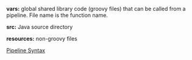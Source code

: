 **vars:** global shared library code (groovy files) that can be called from a pipeline. File name is the function name.

**src:** Java source directory

**resources:** non-groovy files


[Pipeline Syntax](http://157.245.42.153:8080/pipeline-syntax/)
